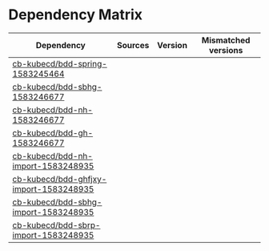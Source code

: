 # Dependency Matrix

Dependency | Sources | Version | Mismatched versions
---------- | ------- | ------- | -------------------
[cb-kubecd/bdd-spring-1583245464](https://github.com/cb-kubecd/bdd-spring-1583245464.git) |  | []() | 
[cb-kubecd/bdd-sbhg-1583246677](https://github.com/cb-kubecd/bdd-sbhg-1583246677.git) |  | []() | 
[cb-kubecd/bdd-nh-1583246677](https://github.com/cb-kubecd/bdd-nh-1583246677.git) |  | []() | 
[cb-kubecd/bdd-gh-1583246677](https://github.com/cb-kubecd/bdd-gh-1583246677.git) |  | []() | 
[cb-kubecd/bdd-nh-import-1583248935](https://github.com/cb-kubecd/bdd-nh-import-1583248935.git) |  | []() | 
[cb-kubecd/bdd-ghfjxy-import-1583248935](https://github.com/cb-kubecd/bdd-ghfjxy-import-1583248935.git) |  | []() | 
[cb-kubecd/bdd-sbhg-import-1583248935](https://github.com/cb-kubecd/bdd-sbhg-import-1583248935.git) |  | []() | 
[cb-kubecd/bdd-sbrp-import-1583248935](https://github.com/cb-kubecd/bdd-sbrp-import-1583248935.git) |  | []() | 
